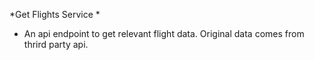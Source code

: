 *Get Flights Service *
- An api endpoint to get relevant flight data. Original data comes from thrird party api.